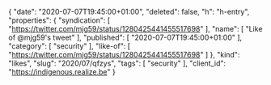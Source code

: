 {
  "date": "2020-07-07T19:45:00+01:00",
  "deleted": false,
  "h": "h-entry",
  "properties": {
    "syndication": [
      "https://twitter.com/mjg59/status/1280425441455517698"
    ],
    "name": [
      "Like of @mjg59's tweet"
    ],
    "published": [
      "2020-07-07T19:45:00+01:00"
    ],
    "category": [
      "security"
    ],
    "like-of": [
      "https://twitter.com/mjg59/status/1280425441455517698"
    ]
  },
  "kind": "likes",
  "slug": "2020/07/qfzys",
  "tags": [
    "security"
  ],
  "client_id": "https://indigenous.realize.be"
}
